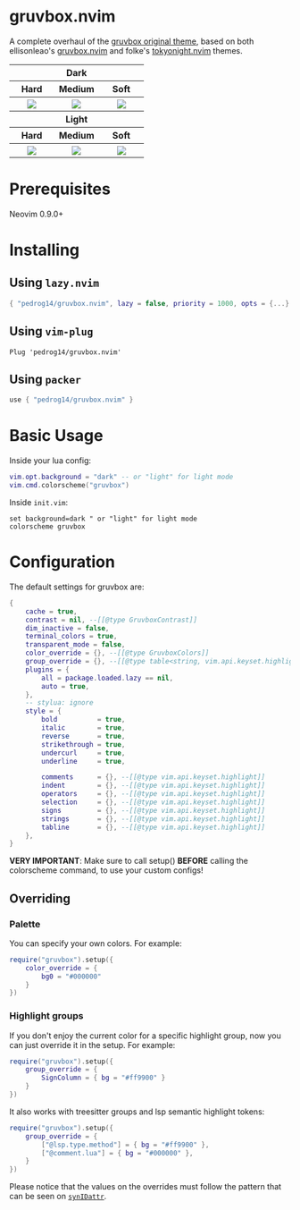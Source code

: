 # gruvbox.nvim

A complete overhaul of the [gruvbox original theme](https://github.com/morhetz/gruvbox), based on both ellisonleao's [gruvbox.nvim](https://github.com/ellisonleao/gruvbox.nvim) and folke's [tokyonight.nvim](https://github.com/folke/tokyonight.nvim) themes.

<table width="100%">
    <tr>
        <th colspan=3>Dark</th>
    </tr>
    <tr>
        <th>Hard</th>
        <th>Medium</th>
        <th>Soft</th>
    </tr>
    <tr>
        <th width="33%">
            <img src="https://github.com/user-attachments/assets/0a906edb-638b-4c34-ac97-f2f116226889"/>
        </th>
        <th width="33%">
            <img src="https://github.com/user-attachments/assets/c7d584ea-8682-4bc7-8235-ca97b41ddf34"/>
        </th>
        <th width="33%">
            <img src="https://github.com/user-attachments/assets/2a1328d8-e31a-45ae-9d9d-62eafa06ef75"/>
        </th>
    </tr>
    <tr>
        <th colspan=3>Light</th>
    </tr>
    <tr>
        <th>Hard</th>
        <th>Medium</th>
        <th>Soft</th>
    </tr>
    <tr>
        <th width="33%">
            <img src="https://github.com/user-attachments/assets/276bda2c-f10c-4af9-8a32-ababbd54720d"/>
        </th>
        <th width="33%">
            <img src="https://github.com/user-attachments/assets/7ebaf912-270f-4e20-9c85-754486f932cf"/>
        </th>
        <th width="33%">
            <img src="https://github.com/user-attachments/assets/0cb92fbe-ca7b-4fc7-973a-6be9c0c79715"/>
        </th>
    </tr>
</table>

# Prerequisites

Neovim 0.9.0+

# Installing

## Using `lazy.nvim`

```lua
{ "pedrog14/gruvbox.nvim", lazy = false, priority = 1000, opts = {...} }
```

## Using `vim-plug`

```vim
Plug 'pedrog14/gruvbox.nvim'
```

## Using `packer`

```lua
use { "pedrog14/gruvbox.nvim" }
```

# Basic Usage

Inside your lua config:

```lua
vim.opt.background = "dark" -- or "light" for light mode
vim.cmd.colorscheme("gruvbox")
```

Inside `init.vim`:

```vim
set background=dark " or "light" for light mode
colorscheme gruvbox
```

# Configuration

The default settings for gruvbox are:

```lua
{
    cache = true,
    contrast = nil, --[[@type GruvboxContrast]]
    dim_inactive = false,
    terminal_colors = true,
    transparent_mode = false,
    color_override = {}, --[[@type GruvboxColors]]
    group_override = {}, --[[@type table<string, vim.api.keyset.highlight>]]
    plugins = {
        all = package.loaded.lazy == nil,
        auto = true,
    },
    -- stylua: ignore
    style = {
        bold          = true,
        italic        = true,
        reverse       = true,
        strikethrough = true,
        undercurl     = true,
        underline     = true,

        comments      = {}, --[[@type vim.api.keyset.highlight]]
        indent        = {}, --[[@type vim.api.keyset.highlight]]
        operators     = {}, --[[@type vim.api.keyset.highlight]]
        selection     = {}, --[[@type vim.api.keyset.highlight]]
        signs         = {}, --[[@type vim.api.keyset.highlight]]
        strings       = {}, --[[@type vim.api.keyset.highlight]]
        tabline       = {}, --[[@type vim.api.keyset.highlight]]
    },
}
```

**VERY IMPORTANT**: Make sure to call setup() **BEFORE** calling the colorscheme command, to use your custom configs!

## Overriding

### Palette

You can specify your own colors. For example:

```lua
require("gruvbox").setup({
    color_override = {
        bg0 = "#000000"
    }
})
```

### Highlight groups

If you don't enjoy the current color for a specific highlight group, now you can just override it in the setup. For example:

```lua
require("gruvbox").setup({
    group_override = {
        SignColumn = { bg = "#ff9900" }
    }
})
```

It also works with treesitter groups and lsp semantic highlight tokens:

```lua
require("gruvbox").setup({
    group_override = {
        ["@lsp.type.method"] = { bg = "#ff9900" },
        ["@comment.lua"] = { bg = "#000000" },
    }
})
```

Please notice that the values on the overrides must follow the pattern that can be seen on [`synIDattr`](<https://neovim.io/doc/user/builtin.html#synIDattr()>).

